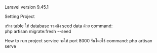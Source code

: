Laravel version 9.45.1

Setting Project

 สร้าง table ให้ database รวมถึง seed data ด้วย command:
 </br>
 php artisan migrate:fresh --seed
 
How to run project
 service จะให้ port 8000 รันโดยใช้ command:
 php artisan serve
